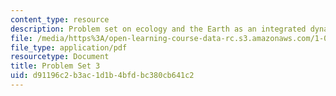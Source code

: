 ```yaml
---
content_type: resource
description: Problem set on ecology and the Earth as an integrated dynamic system.
file: /media/https%3A/open-learning-course-data-rc.s3.amazonaws.com/1-018j-ecology-i-the-earth-system-fall-2009/d91196c2b3ac1d1b4bfdbc380cb641c2_MIT1_018JF09_hw3.pdf
file_type: application/pdf
resourcetype: Document
title: Problem Set 3
uid: d91196c2-b3ac-1d1b-4bfd-bc380cb641c2
---
```

